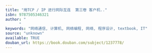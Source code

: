 ```yaml
---
title: "用TCP / IP 进行网际互连  第三卷 客户机.."
isbn: 9787505346321
author: "
      "
keywords: "网络通信, 计算机, 网络编程, 网络, 程序设计, textbook, IT"
source: "unknown"
available: TRUE
douban_url: https://book.douban.com/subject/1237778/
---
```

